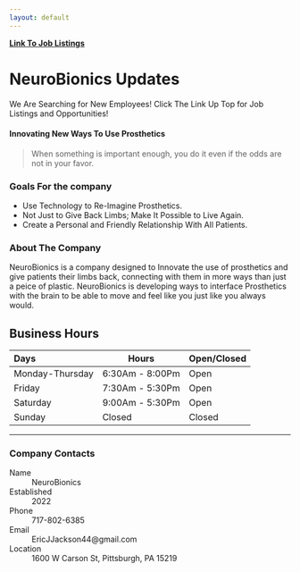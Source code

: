 ```yaml
---
layout: default
---
```


[__Link To Job Listings__](./Job-Listings.html)

# NeuroBionics Updates

  We Are Searching for New Employees! Click The Link Up Top for Job Listings and Opportunities!

#### Innovating New Ways To Use Prosthetics

> When something is important enough, you do it even if the odds are not in your favor.

### Goals For the company

*   Use Technology to Re-Imagine Prosthetics.
*   Not Just to Give Back Limbs; Make It Possible to Live Again.
*   Create a Personal and Friendly Relationship With All Patients.

### About The Company

NeuroBionics is a company designed to Innovate the use of prosthetics and give patients their limbs back, connecting with them in more ways than just a peice of plastic. NeuroBionics is developing ways to interface Prosthetics with the brain to be able to move and feel like you just like you always would.

## Business Hours

| Days                 | Hours             | Open/Closed |
|:---------------------|-------------------|:------------|
| Monday-Thursday      | 6:30Am - 8:00Pm   | Open        |
| Friday               | 7:30Am - 5:30Pm   | Open        |
| Saturday             | 9:00Am - 5:30Pm   | Open        |
| Sunday               | Closed            | Closed      |

* * *




### Company Contacts

<dl>
<dt>Name</dt>
<dd>NeuroBionics</dd>
<dt>Established</dt>
<dd>2022</dd>
<dt>Phone</dt>
<dd>717-802-6385</dd>
<dt>Email</dt>
<dd>EricJJackson44@gmail.com</dd>
<dt>Location</dt>
<dd>1600 W Carson St, Pittsburgh, PA 15219</dd>
</dl>